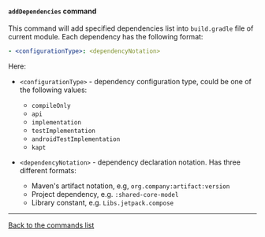 #### `addDependencies` command

This command will add specified dependencies list into `build.gradle` file of current module.
Each dependency has the following format:

```yaml
- <configurationType>: <dependencyNotation>
```

Here:

- `<configurationType>` - dependency configuration type, could be one of the following values:
  * `compileOnly`
  * `api`
  * `implementation`
  * `testImplementation`
  * `androidTestImplementation`
  * `kapt`

- `<dependencyNotation>` - dependency declaration notation. Has three different formats:
  * Maven's artifact notation, e.g, `org.company:artifact:version`
  * Project dependency, e.g. `:shared-core-model`
  * Library constant, e.g. `Libs.jetpack.compose`

--- 

[Back to the commands list](/plugins/hh-geminio/docs/en/recipe_content/RECIPE.md)